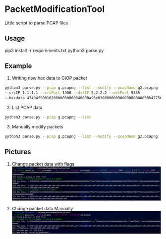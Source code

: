 # PacketModificationTool
Little script to parse PCAP files


## Usage
pip3 install -r requirements.txt
python3 parse.py

## Example

1) Writing new hex data to GIOP packet
```bash
python3 parse.py --pcap g.pcapng --list --modify --pcapName g2.pcapng 
--srcIP 1.1.1.1 --srcPort 1000 --dstIP 2.2.2.2 --dstPort 5555
--hexdata 47494f5001020000000000340000a93e03000000000000000000000b47756172644f626a656374000000000e746573744578697374616e6365656c616470740a00000000000000
```
2) List PCAP data
```bash
python3 parse.py --pcap g.pcapng --list
```
3) Manually modify packets
```bash
python3 parse.py --pcap g.pcapng --list --modify --pcapName g2.pcapng
```

## Pictures
1) Change packet data with flags
![alt text](https://github.com/Sh3lldor/PacketModificationTool/blob/main/Pics/1.PNG)

2) Change packet data Manually
![alt text](https://github.com/Sh3lldor/PacketModificationTool/blob/main/Pics/2.PNG)
